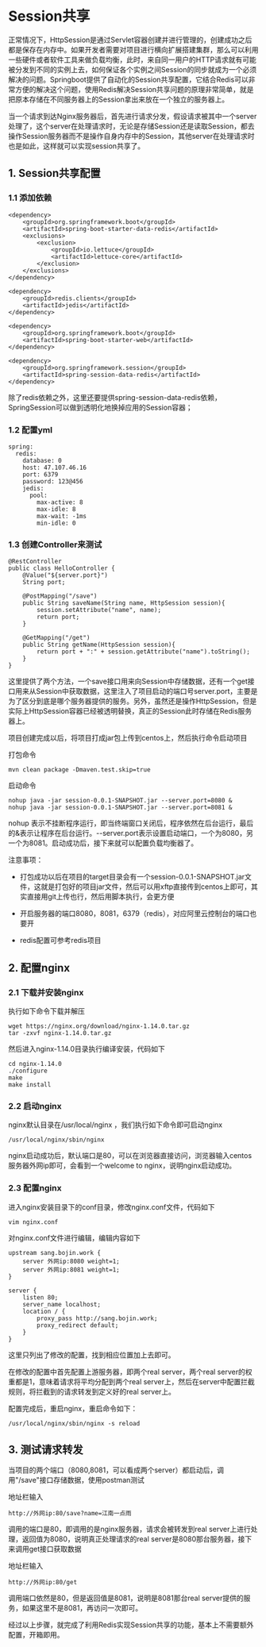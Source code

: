 # Session共享

正常情况下，HttpSession是通过Servlet容器创建并进行管理的，创建成功之后都是保存在内存中。如果开发者需要对项目进行横向扩展搭建集群，那么可以利用一些硬件或者软件工具来做负载均衡，此时，来自同一用户的HTTP请求就有可能被分发到不同的实例上去，如何保证各个实例之间Session的同步就成为一个必须解决的问题。Springboot提供了自动化的Session共享配置，它结合Redis可以非常方便的解决这个问题，使用Redis解决Session共享问题的原理非常简单，就是把原本存储在不同服务器上的Session拿出来放在一个独立的服务器上。

当一个请求到达Nginx服务器后，首先进行请求分发，假设请求被其中一个server处理了，这个server在处理请求时，无论是存储Session还是读取Session，都去操作Session服务器而不是操作自身内存中的Session，其他server在处理请求时也是如此，这样就可以实现session共享了。



## 1. Session共享配置

### 1.1 添加依赖

```
<dependency>    
    <groupId>org.springframework.boot</groupId>    
    <artifactId>spring-boot-starter-data-redis</artifactId>    
    <exclusions>        
        <exclusion>            
            <groupId>io.lettuce</groupId>            
            <artifactId>lettuce-core</artifactId>        
        </exclusion>    
    </exclusions>
</dependency>

<dependency>    
    <groupId>redis.clients</groupId>    
    <artifactId>jedis</artifactId>
</dependency>

<dependency>    
    <groupId>org.springframework.boot</groupId>    
    <artifactId>spring-boot-starter-web</artifactId>
</dependency>

<dependency>    
    <groupId>org.springframework.session</groupId>    
    <artifactId>spring-session-data-redis</artifactId>
</dependency>
```

除了redis依赖之外，这里还要提供spring-session-data-redis依赖，SpringSession可以做到透明化地换掉应用的Session容器；



### 1.2 配置yml

```
spring:  
  redis:    
    database: 0    
    host: 47.107.46.16    
    port: 6379    
    password: 123@456    
    jedis:      
      pool:        
        max-active: 8        
        max-idle: 8        
        max-wait: -1ms        
        min-idle: 0
```

### 1.3 创建Controller来测试

```
@RestController
public class HelloController {    
    @Value("${server.port}")    
    String port;
    
    @PostMapping("/save")    
    public String saveName(String name, HttpSession session){        				         
        session.setAttribute("name", name);        
        return port;    
    }    
    
    @GetMapping("/get")    
    public String getName(HttpSession session){        
        return port + ":" + session.getAttribute("name").toString();    
    }
}
```

这里提供了两个方法，一个save接口用来向Session中存储数据，还有一个get接口用来从Session中获取数据，这里注入了项目启动的端口号server.port，主要是为了区分到底是哪个服务器提供的服务。另外，虽然还是操作HttpSession，但是实际上HttpSession容器已经被透明替换，真正的Session此时存储在Redis服务器上。

项目创建完成以后，将项目打成jar包上传到centos上，然后执行命令启动项目

打包命令

```
mvn clean package -Dmaven.test.skip=true
```

启动命令

```
nohup java -jar session-0.0.1-SNAPSHOT.jar --server.port=8080 &
nohup java -jar session-0.0.1-SNAPSHOT.jar --server.port=8081 &
```

nohup 表示不挂断程序运行，即当终端窗口关闭后，程序依然在后台运行，最后的&表示让程序在后台运行。--server.port表示设置启动端口，一个为8080，另一个为8081。启动成功后，接下来就可以配置负载均衡器了。

注意事项：

- 打包成功以后在项目的target目录会有一个session-0.0.1-SNAPSHOT.jar文件，这就是打包好的项目jar文件，然后可以用xftp直接传到centos上即可，其实直接用git上传也行，然后用脚本执行，会更方便

- 开启服务器的端口8080，8081，6379（redis），对应阿里云控制台的端口也要开

- redis配置可参考redis项目

  

## 2. 配置nginx

### 2.1 下载并安装nginx

执行如下命令下载并解压

```
wget https://nginx.org/download/nginx-1.14.0.tar.gz
tar -zxvf nginx-1.14.0.tar.gz
```

然后进入nginx-1.14.0目录执行编译安装，代码如下

```
cd nginx-1.14.0
./configure
make
make install
```

### 2.2 启动nginx

nginx默认目录在/usr/local/nginx ，我们执行如下命令即可启动nginx

```
/usr/local/nginx/sbin/nginx
```

nginx启动成功后，默认端口是80，可以在浏览器直接访问，浏览器输入centos服务器外网ip即可，会看到一个welcome to nginx，说明nginx启动成功。

### 2.3 配置nginx

进入nginx安装目录下的conf目录，修改nginx.conf文件，代码如下

```
vim nginx.conf
```

对nginx.conf文件进行编辑，编辑内容如下

```
upstream sang.bojin.work {
	server 外网ip:8080 weight=1;
    server 外网ip:8081 weight=1;
}

server {
	listen 80;
	server_name localhost;
	location / {
		proxy_pass http://sang.bojin.work;
		proxy_redirect default;
	}
}
```

这里只列出了修改的配置，找到相应位置加上去即可。

在修改的配置中首先配置上游服务器，即两个real server，两个real server的权重都是1，意味着请求将平均分配到两个real server上，然后在server中配置拦截规则，将拦截到的请求转发到定义好的real server上。

配置完成后，重启nginx，重启命令如下：

```
/usr/local/nginx/sbin/nginx -s reload
```



## 3. 测试请求转发

当项目的两个端口（8080,8081，可以看成两个server）都启动后，调用"/save"接口存储数据，使用postman测试

地址栏输入

```
http://外网ip:80/save?name=江南一点雨
```

调用的端口是80，即调用的是nginx服务器，请求会被转发到real server上进行处理，返回值为8080，说明真正处理请求的real server是8080那台服务器，接下来调用get接口获取数据

地址栏输入

```
http://外网ip:80/get
```

调用端口依然是80，但是返回值是8081，说明是8081那台real server提供的服务，如果这里不是8081，再访问一次即可。

经过以上步骤，就完成了利用Redis实现Session共享的功能，基本上不需要额外配置，开箱即用。

